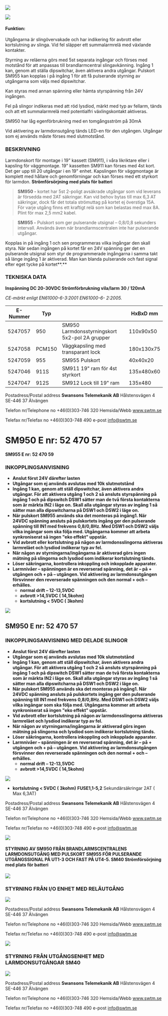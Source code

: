 ![](images/_page_0_Picture_1.jpeg)

![](images/_page_0_Picture_2.jpeg)

#### **Funktion:**

Utgångarna är slingövervakade och har indikering för avbrott eller kortslutning av slinga. Vid fel släpper ett summalarmrelä med växlande kontakter.

Styrning av reläerna görs med 5st separata ingångar och förses med motstånd för att anpassas till brandlarmcentral slingavkänning. Ingång 1 kan, genom att ställa dipswitchar, även aktivera andra utgångar. Pulskort SM955 kan kopplas i på ingång 1 för att få pulserande styrning av utgångarna som väljs med dipswitchar.

Kan styras med annan spänning eller hämta styrspänning från 24V ingången.

Fel på slingor indikeras med att röd lysdiod, märkt med typ av fellarm, tänds och att ett summalarmrelä med potentialfri växlingskontakt aktiveras.

SM950 har låg egenförbrukning med en tomgångsström på 30mA

Vid aktivering av larmdonsutgång tänds LED-en för den utgången. Utgångar som ej används måste förses med slutmotstånd.

### **BESKRIVNING**

 

Larmdonskort för montage i 19" kassett (SM911), i våra likriktare eller i kapsling för väggmontage. 19" kassetten SM911 kan förses med 4st kort. Det ger upp till 20 utgångar i en 19" enhet. Kapslingen för väggmontage är komplett med hållare och genomförningar och kan förses med ett styrkort för larmdon.  **Strömförsörjning med plats för batteri**

> **SM950 -** kortet har 5st 2-poligt avsäkrade utgångar som vid leverans är försedda med 2AT säkringar. Kan vid behov bytas till max 6,3 AT säkringar, dock får det totala strömuttag på kortet ej överstiga 15A. För varje utgång finns ett kraftigt relä som kan belastas med max 8A. Plint för max 2,5 mm2 kabel.

> **SM955 -** Pulskort som ger pulserande utsignal – 0,8/0,8 sekunders intervall. Används även när brandlarmscentralen inte har pulserande utgångar.

Kopplas in på ingång 1 och sen programmeras vilka ingångar den skall styra. När sedan ingången på kortet får en 24V spänning ger det en pulserande utsignal som styr de programmerade ingångarna i samma takt så länge ingång 1 är aktiverad. Man kan blanda pulserande och fast signal efter eget tycke på kortet**.** 

### **TEKNISKA DATA**

**Inspänning DC 20-30VDC Strömförbrukning vila/larm 30 / 120mA** 

*CE-märkt enligt EN61000-6-3:2001 EN61000-6- 2:2005.* 

| E-Nummer | Typ    |                                                | HxBxD mm   |
|----------|--------|------------------------------------------------|------------|
| 5247057  | 950    | SM950 Larmdonsstyrningskort 5x2-pol 2A grupper | 110x90x50  |
| 5247058  | PCM150 | Väggkapsling med transparant lock              | 180x130x75 |
| 5247059  | 955    | SM955 Pulskort                                 | 40x40x20   |
| 5247046  | 911S   | SM911 19" ram för 4st styrkort                 | 135x480x60 |
| 5247047  | 912S   | SM912 Lock till 19" ram                        | 135x480    |

Postadress/Postal address **Swansons Telemekanik AB** Hålstensvägen 4 SE-446 37 Älvängen

Telefon nr/Telephone no +46(0)303-746 320 Hemsida/Webb www.swtm.se

Telefax nr/Telefax no +46(0)303-748 490 e-post info@swtm.se

# **SM950 E nr: 52 470 57**

 **SM955 E nr: 52 470 59**

### **INKOPPLINGSANVISNING**

- **Anslut först 24V därefter lasten**
- **Utgångar som ej används avslutas med 10k slutmotstånd**
- **Ingång 1 kan, genom att ställ dipswitchar, även aktivera andra utgångar. För att aktivera utgång 1 och 2 så ansluts styrspänning på ingång 1 och på dipswitch DSW1 sätter man de två första kontakterna som är märkta IN2 i läge on. Skall alla utgångar styras av ingång 1 så sätter man alla dipswitcharna på DSW1 och DSW2 i läge on.**
- **När pulskort SM955 används ska det monteras på ingång1. När 24VDC spänning ansluts på pulskortets ingång ger den pulserande spänning till IN1 med frekvens 0,8/0,8Hz. Med DSW1 och DSW2 väljs vilka ingångar som ska följa med. Utgångarna kommer att arbeta synkroniserat så ingen "eko effekt" uppstår.**
- **Vid avbrott eller kortslutning på någon av larmdonsslingorna aktiveras larmreläet och lysdiod indikerar typ av fel.**
- **När någon av styrningarna/ingångarna är aktiverad görs ingen mätning på slingorna och lysdiod som indikerar kortslutning tänds.**
- **Löser säkringarna, kontrollera inkoppling och inkopplade apparater.**
- **Larmnivåer – spänningen är en reverserad spänning, det är – på + utgången och + på – utgången. Vid aktivering av larmdonsutgången försvinner den reverserade spänningen och den normal + och – erhålles.** 
	- **normal drift – 12-13,5VDC**
	- **avbrott >14,5VDC ( 14,5kohm)**
	- **kortslutning < 5VDC ( 3kohm)**

![](images/_page_1_Figure_14.jpeg)

## **SM950 E nr: 52 470 57**

### **INKOPPLINGSANVISNING MED DELADE SLINGOR**

- **Anslut först 24V därefter lasten**
- **Utgångar som ej används avslutas med 10k slutmotstånd**
- **Ingång 1 kan, genom att ställ dipswitchar, även aktivera andra utgångar. För att aktivera utgång 1 och 2 så ansluts styrspänning på ingång 1 och på dipswitch DSW1 sätter man de två första kontakterna som är märkta IN2 i läge on. Skall alla utgångar styras av ingång 1 så sätter man alla dipswitcharna på DSW1 och DSW2 i läge on.**
- **När pulskort SM955 används ska det monteras på ingång1. När 24VDC spänning ansluts på pulskortets ingång ger den pulserande spänning till IN1 med frekvens 0,8/0,8Hz. Med DSW1 och DSW2 väljs vilka ingångar som ska följa med. Utgångarna kommer att arbeta synkroniserat så ingen "eko effekt" uppstår.**
- **Vid avbrott eller kortslutning på någon av larmdonsslingorna aktiveras larmreläet och lysdiod indikerar typ av fel.**
- **När någon av styrningarna/ingångarna är aktiverad görs ingen mätning på slingorna och lysdiod som indikerar kortslutning tänds.**
- **Löser säkringarna, kontrollera inkoppling och inkopplade apparater.**
- **Larmnivåer – spänningen är en reverserad spänning, det är – på + utgången och + på – utgången. Vid aktivering av larmdonsutgången försvinner den reverserade spänningen och den normal + och – erhålles.** 
	- **normal drift – 12-13,5VDC**
	- **avbrott >14,5VDC ( 14,5kohm)**

![](images/_page_2_Figure_12.jpeg)

- **kortslutning < 5VDC ( 3kohm)**
**FUSE1,1-5,2** Sekundärsäkringar 2AT ( Max 6,3AT)

Postadress/Postal address **Swansons Telemekanik AB** Hålstensvägen 4 SE-446 37 Älvängen

Telefon nr/Telephone no +46(0)303-746 320 Hemsida/Webb www.swtm.se

Telefax nr/Telefax no +46(0)303-748 490 e-post info@swtm.se

![](images/_page_3_Picture_1.jpeg)

#### **STYRNING AV SM950 FRÅN BRANDLARMSCENTRALENS LARMDONSUTGÅNG MED PULSKORT SM955 FÖR PULSERANDE UTGÅNGSSIGNAL PÅ UT1-3 OCH FAST PÅ UT4-5. SM40 Strömförsörjning med plats för batteri**

![](images/_page_3_Figure_3.jpeg)

### **STYRNING FRÅN I/O ENHET MED RELÄUTGÅNG**

![](images/_page_3_Figure_5.jpeg)

Postadress/Postal address **Swansons Telemekanik AB** Hålstensvägen 4 SE-446 37 Älvängen

Telefon nr/Telephone no +46(0)303-746 320 Hemsida/Webb www.swtm.se

Telefax nr/Telefax no +46(0)303-748 490 e-post info@swtm.se

![](images/_page_4_Picture_1.jpeg)

### **STYRNING FRÅN UTGÅNGSENHET MED LARMDONSUTGÅNGAR SM40**

![](images/_page_4_Figure_3.jpeg)

Postadress/Postal address **Swansons Telemekanik AB** Hålstensvägen 4 SE-446 37 Älvängen

Telefon nr/Telephone no +46(0)303-746 320 Hemsida/Webb www.swtm.se

Telefax nr/Telefax no +46(0)303-748 490 e-post info@swtm.se